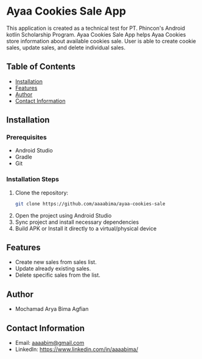 # Ayaa Cookies Sale App

This application is created as a technical test for PT. Phincon's Android kotlin Scholarship Program. Ayaa Cookies Sale App helps Ayaa Cookies store information about available cookies sale. User is able to create cookie sales, update sales, and delete individual sales.

## Table of Contents
- [Installation](#installation)
- [Features](#features)
- [Author](#author)
- [Contact Information](#contact-information)

## Installation

### Prerequisites
- Android Studio
- Gradle
- Git

### Installation Steps
1. Clone the repository:
    ```bash
   git clone https://github.com/aaaabima/ayaa-cookies-sale
   ```
2. Open the project using Android Studio
3. Sync project and install necessary dependencies
4. Build APK or Install it directly to a virtual/physical device

## Features
- Create new sales from sales list.
- Update already existing sales.
- Delete specific sales from the list.

## Author
- Mochamad Arya Bima Agfian

## Contact Information
- Email: aaaabim@gmail.com
- LinkedIn: https://www.linkedin.com/in/aaaabima/